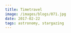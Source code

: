 ```yaml
---
title: Timetravel
image: /images/blogs/071.jpg
date: 2017-02-22
tags: astronomy, stargazing
---
```

